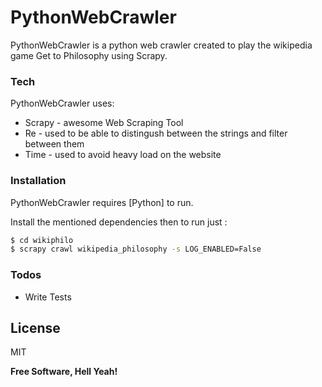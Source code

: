# PythonWebCrawler


PythonWebCrawler is a python web crawler created to play the wikipedia game Get to Philosophy using Scrapy.


### Tech

PythonWebCrawler uses:

* Scrapy - awesome Web Scraping Tool
* Re    - used to be able to distingush between the strings and filter between them 
* Time - used to avoid heavy load on the website



### Installation

PythonWebCrawler requires [Python]  to run.

Install the mentioned dependencies then to run just :

```sh
$ cd wikiphilo
$ scrapy crawl wikipedia_philosophy -s LOG_ENABLED=False 
```

### Todos

 - Write Tests


License
----

MIT


**Free Software, Hell Yeah!**

[//]: # (These are reference links used in the body of this note and get stripped out when the markdown processor does its job. There is no need to format nicely because it shouldn't be seen. Thanks SO - http://stackoverflow.com/questions/4823468/store-comments-in-markdown-syntax)


 